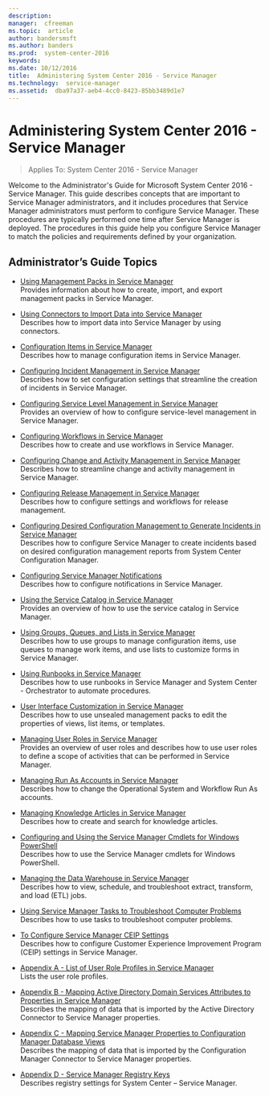 ```yaml
---
description:  
manager:  cfreeman
ms.topic:  article
author: bandersmsft
ms.author: banders
ms.prod:  system-center-2016
keywords:  
ms.date: 10/12/2016
title:  Administering System Center 2016 - Service Manager
ms.technology:  service-manager
ms.assetid:  dba97a37-aeb4-4cc0-8423-85bb3489d1e7
---
```


# Administering System Center 2016 - Service Manager

>Applies To: System Center 2016 - Service Manager

Welcome to the Administrator's Guide for Microsoft System Center 2016 - Service Manager. This guide describes concepts that are important to Service Manager administrators, and it includes procedures that Service Manager administrators must perform to configure Service Manager. These procedures are typically performed one time after Service Manager is deployed. The procedures in this guide help you configure Service Manager to match the policies and requirements defined by your organization.


## Administrator’s Guide Topics

- [Using Management Packs in Service Manager](admin-using-management-packs-in-system-center-2016-service-manager.md)  
    Provides information about how to create, import, and export management packs in Service Manager.

- [Using Connectors to Import Data into Service Manager](admin-using-connectors-to-import-data-into-system-center-2016-service-manager.md)  
    Describes how to import data into Service Manager by using connectors.

- [Configuration Items in Service Manager](admin-configuration-items-in-system-center-2016-service-manager.md)  
    Describes how to manage configuration items in Service Manager.

- [Configuring Incident Management in Service Manager](admin-configuring-incident-management-in-system-center-2016-service-manager.md)  
    Describes how to set configuration settings that streamline the creation of incidents in Service Manager.

- [Configuring Service Level Management in Service Manager](admin-configuring-service-level-management-in-system-center-2016-service-manager.md)  
    Provides an overview of how to configure service-level management in Service Manager.

- [Configuring Workflows in Service Manager](admin-configuring-workflows-in-system-center-2016-service-manager.md)  
    Describes how to create and use workflows in Service Manager.

- [Configuring Change and Activity Management in Service Manager](admin-configuring-change-and-activity-management-in-system-center-2016-service-manager.md)  
    Describes how to streamline change and activity management in Service Manager.

- [Configuring Release Management in Service Manager](admin-configuring-release-management-in-system-center-2016-service-manager.md)  
    Describes how to configure settings and workflows for release management.

- [Configuring Desired Configuration Management to Generate Incidents in Service Manager](admin-configuring-desired-configuration-management-to-generate-incidents-in-system-center-2016-service-manager.md)  
    Describes how to configure Service Manager to create incidents based on desired configuration management reports from System Center Configuration Manager.

- [Configuring Service Manager Notifications](admin-configuring-system-center-2016-service-manager-notifications.md)  
    Describes how to configure notifications in Service Manager.

- [Using the Service Catalog in Service Manager](admin-using-the-service-catalog-in-system-center-2016-service-manager.md)  
    Provides an overview of how to use the service catalog in Service Manager.

- [Using Groups, Queues, and Lists in Service Manager](admin-using-groups-queues-and-lists-in-system-center-2016-service-manager.md)  
    Describes how to use groups to manage configuration items, use queues to manage work items, and use lists to customize forms in Service Manager.

- [Using Runbooks in Service Manager](admin-using-runbooks-in-system-center-2016-service-manager.md)  
    Describes how to use runbooks in Service Manager and System Center - Orchestrator to automate procedures.

- [User Interface Customization in Service Manager](admin-user-interface-customization-in-system-center-2016-service-manager.md)  
    Describes how to use unsealed management packs to edit the properties of views, list items, or templates.

- [Managing User Roles in Service Manager](admin-managing-user-roles-in-system-center-2016-service-manager.md)  
    Provides an overview of user roles and describes how to use user roles to define a scope of activities that can be performed in Service Manager.

- [Managing Run As Accounts in Service Manager](admin-managing-run-as-accounts-in-system-center-2016-service-manager.md)  
    Describes how to change the Operational System and Workflow Run As accounts.

- [Managing Knowledge Articles in Service Manager](admin-managing-knowledge-articles-in-system-center-2016-service-manager.md)  
    Describes how to create and search for knowledge articles.

- [Configuring and Using the Service Manager Cmdlets for Windows PowerShell](admin-configuring-and-using-the-system-center-2016-service-manager-cmdlets-for-windows-powershell.md)   
    Describes how to use the Service Manager cmdlets for Windows PowerShell.

- [Managing the Data Warehouse in Service Manager](admin-managing-the-data-warehouse-in-system-center-2016-service-manager.md)  
    Describes how to view, schedule, and troubleshoot extract, transform, and load (ETL) jobs.

- [Using Service Manager Tasks to Troubleshoot Computer Problems](admin-using-service-manager-tasks-to-troubleshoot-computer-problems.md)  
    Describes how to use tasks to troubleshoot computer problems.

- [To Configure Service Manager CEIP Settings](admin-configure-system-center-2016-service-manager-ceip-settings.md)  
    Describes how to configure Customer Experience Improvement Program (CEIP) settings in Service Manager.

- [Appendix A - List of User Role Profiles in Service Manager](admin-appendix-a-list-of-user-role-profiles-in-system-center-2016-service-manager.md)  
    Lists the user role profiles.

- [Appendix B - Mapping Active Directory Domain Services Attributes to Properties in Service Manager](admin-appendix-b-mapping-active-directory-domain-services-attributes-to-properties-in-system-center-2016-service-manager.md)  
    Describes the mapping of data that is imported by the Active Directory Connector to Service Manager properties.

- [Appendix C - Mapping Service Manager Properties to Configuration Manager Database Views](admin-appendix-c-mapping-system-center-2016-service-manager-properties-to-configuration-manager-database-views.md)  
    Describes the mapping of data that is imported by the Configuration Manager Connector to Service Manager properties.

- [Appendix D - Service Manager Registry Keys](admin-appendix-d-system-center-2016-service-manager-registry-keys.md)  
    Describes registry settings for System Center – Service Manager.
